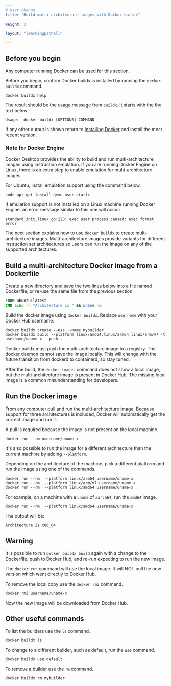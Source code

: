 ```yaml
---
# User change
title: "Build multi-architecture images with Docker buildx"

weight: 3

layout: "learningpathall"

---
```


## Before you begin

Any computer running Docker can be used for this section. 

Before you begin, confirm Docker buildx is installed by running the `docker buildx` command.
```console
docker buildx help
```

The result should be the usage message from `buildx`. It starts with the the text below:
```output
Usage:  docker buildx [OPTIONS] COMMAND
```

If any other output is shown return to [Installing Docker](/install-guides/docker/) and install the most recent version.

### Note for Docker Engine

Docker Desktop provides the ability to build and run multi-architecture images using instruction emulation. If you are running Docker Engine on Linux, there is an extra step to enable emulation for multi-architecture images. 

For Ubuntu, install emulation support using the command below.

```console
sudo apt-get install qemu-user-static
```

If emulation support is not installed on a Linux machine running Docker Engine, an error message similar to this one will occur:
```output
standard_init_linux.go:228: exec user process caused: exec format error
```

The next section explains how to use `docker buildx` to create multi-architecture images. Multi-architecture images provide variants for different instruction set architectures so users can run the image on any of the supported architectures. 

## Build a multi-architecture Docker image from a Dockerfile

Create a new directory and save the two lines below into a file named Dockerfile, or re-use the same file from the previous section.

```dockerfile
FROM ubuntu:latest
CMD echo -n "Architecture is " && uname -m
```

Build the docker image using `docker buildx`. Replace `username` with your Docker Hub username. 

```console 
docker buildx create --use --name mybuilder
docker buildx build --platform linux/amd64,linux/arm64,linux/arm/v7 -t username/uname-x --push .
```

Docker buildx must push the multi-architecture image to a registry. The docker daemon cannot save the image locally. This will change with the future transition from dockerd to containerd, so stay tuned. 

After the build, the `docker images` command does not show a local image, but the multi-architecture image is present in Docker Hub. The missing local image is a common misunderstanding for developers.

## Run the Docker image 

From any computer pull and run the multi-architecture image. Because support for three architectures is included, Docker will automatically get the correct image and run it.

A pull is required because the image is not present on the local machine.

```console
docker run --rm username/uname-x
```
It's also possible to run the image for a different architecture than the current machine by adding `--platform`.

Depending on the architecture of the machine, pick a different platform and run the image using one of the commands.

```console
docker run --rm  --platform linux/arm64 username/uname-x
docker run --rm  --platform linux/arm/v7 username/uname-x
docker run --rm  --platform linux/amd64 username/uname-x
```
For example, on a machine with a `uname` of `aarch64`, run the `amd64` image.

```console
docker run --rm  --platform linux/amd64 username/uname-x
```
The output will be:
```output
Architecture is x86_64
```

## Warning

It is possible to run `docker buildx build` again with a change to the Dockerfile, push to Docker Hub, and re-run expecting to run the new image.

The `docker run` command will use the local image. It will NOT pull the new version which went directly to Docker Hub. 

To remove the local copy use the `docker rmi` command.

```console
docker rmi username/uname-x
```

Now the new image will be downloaded from Docker Hub. 

## Other useful commands

To list the builders use the `ls` command.

```console
docker buildx ls
```

To change to a different builder, such as default, run the `use` command.

```console
docker buildx use default
```

To remove a builder use the `rm` command.

```console
docker buildx rm mybuilder
```
